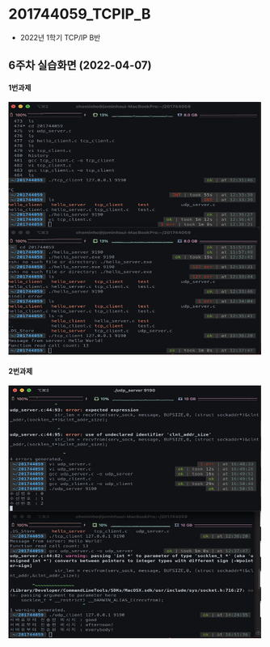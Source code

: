 # 201744059_TCPIP_B
  - 2022년 1학기 TCP/IP B반


## 6주차 실습화면 (2022-04-07)

#### 1번과제
<img width="500" height="500" src="https://github.com/chominho14/201744059_TCPIP_B/blob/main/pic/6%E1%84%8C%E1%85%AE%E1%84%8E%E1%85%A1%E1%84%89%E1%85%B5%E1%86%AF%E1%84%89%E1%85%B3%E1%86%B8%E1%84%92%E1%85%AA%E1%84%86%E1%85%A7%E1%86%AB_1.png"></img>


#### 2번과제
<img width="500" height="500" src="https://github.com/chominho14/201744059_TCPIP_B/blob/main/pic/6%E1%84%8C%E1%85%AE%E1%84%8E%E1%85%A1%E1%84%89%E1%85%B5%E1%86%AF%E1%84%89%E1%85%B3%E1%86%B8%E1%84%92%E1%85%AA%E1%84%86%E1%85%A7%E1%86%AB_2.png"></img>
